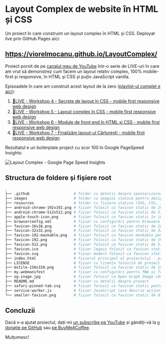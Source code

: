 # Layout Complex de website în HTML și CSS

Un proiect în care construim un layout complex în HTML și CSS. Deployat live prin GitHub Pages aici:

## <https://viorelmocanu.github.io/LayoutComplex/>

Proiect pornit de pe [canalul meu de YouTube](https://www.youtube.com/ViorelMocanu) într-o serie de LIVE-uri în care am vrut să demonstrez cum facem un layout relativ complex, 100% mobile-first și responsive, în HTML și CSS și puțin JavaScript vanilla.

Episoadele în care am construit acest layout de la zero ([playlist-ul complet e aici](https://www.youtube.com/playlist?list=PLfTqvIG4roBrP63BDGSXEKvf7iThHSKgM)):

1. [🔴LIVE - Workshop 4 - Secrete de layout în CSS - mobile first responsive web design](https://www.youtube.com/watch?v=QyQjWqIOAc4&list=PLfTqvIG4roBrP63BDGSXEKvf7iThHSKgM&index=1)
2. [🔴LIVE - Workshop 5 - Layout complex în CSS - mobile first responsive web design](https://www.youtube.com/watch?v=Pv7h2pCHkqM&list=PLfTqvIG4roBrP63BDGSXEKvf7iThHSKgM&index=2)
3. [🔴LIVE - Workshop 6 - Module de front end în HTML și CSS - mobile first responsive web design](https://www.youtube.com/watch?v=2rLT5AjTtrg&list=PLfTqvIG4roBrP63BDGSXEKvf7iThHSKgM&index=3)
4. [🔴LIVE - Workshop 7 - Finalizăm layout-ul Cărturești - mobile first responsive web design](https://www.youtube.com/watch?v=trvVimq_hpU&list=PLfTqvIG4roBrP63BDGSXEKvf7iThHSKgM&index=4)

Rezultatul e un boilerplate project cu scor 100 în Google PageSpeed Insights:

![Layout Complex - Google Page Speed Insights](https://user-images.githubusercontent.com/166049/124643133-5d344000-de99-11eb-849c-852e077a62fa.jpg)

## Structura de foldere și fișiere root

```bash
.
├── .github                    # folder cu detalii despre sponsorizarea acestui proiect
├── images                     # folder cu imagini statice pentru design-ul site-ului
├── resources                  # folder cu fișiere statice (SVG, CSS, JS, typeface-uri, etc.)
├── android-chrome-192x192.png # fișier folosit ca favicon static de 192px x 192px în Chrome și Android
├── android-chrome-512x512.png # fișier folosit ca favicon static de 512px x 512px în Android
├── apple-touch-icon.png       # fișier folosit ca favicon static în iOS și Safari
├── browserconfig.xml          # fișier cu configurări pentru browsere de la Microsoft (IE, Edge)
├── favicon-16x16.png          # fișier folosit ca favicon static de 16px x 16px
├── favicon-32x32.png          # fișier folosit ca favicon static de 32px x 32px
├── favicon-192-maskable.png   # fișier folosit ca favicon maskable pentru PWA-uri (în iOS și Android)
├── favicon-192.png            # fișier folosit ca favicon static de 192px x 192px
├── favicon-512.png            # fișier folosit ca favicon static de 512px x 512px
├── favicon.ico                # fișier legacy folosit ca favicon static
├── favicon.svg                # fișier modern folosit ca favicon static (care include media queries)
├── index.html                 # fișierul principal al proiectului - pagina HTML statică
├── LICENSE                    # fișier cu licența folosită de proiect
├── mstile-150x150.png         # fișier folosit ca favicon static de 150px x 150px pentru Windows
├── my.webmanifest             # fișier cu configurări pentru PWA și favicons
├── og-inage.jpg               # fișier folosit ca Open Graph Image când se dă share acestui proiect
├── README.md                  # fișier cu detalii despre proiect
├── safari-pinned-tab.svg      # fișier folosit ca favicon static pentru pinned tabs în Safari
├── service-worker.js          # fișier JavaScript care descrie acțiunile de service worker ale PWA-ului
└── smaller-favicon.png        # fișier folosit ca favicon static de dimensiuni mici
```

## Concluzii

Dacă v-a ajutat proiectul, dați-mi [un subscribe pe YouTube](https://www.youtube.com/ViorelMocanu?sub_confirmation=1) și gândiți-vă la [o donație pe GitHub](https://github.com/sponsors/ViorelMocanu/) sau [pe BuyMeACoffee](https://www.buymeacoffee.com/viorel).

Mulțumesc!
